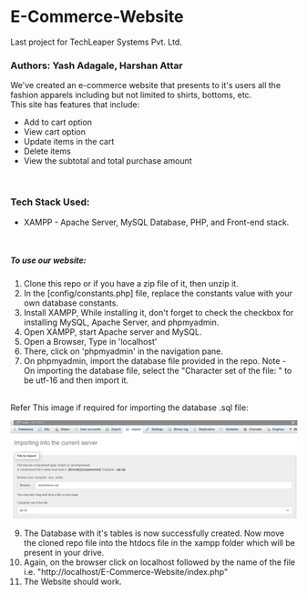 # E-Commerce-Website
Last project for TechLeaper Systems Pvt. Ltd.
<br>
### Authors: Yash Adagale, Harshan Attar

We've created an e-commerce website that presents to it's users all the fashion apparels including but not limited to shirts, bottoms, etc.
<br>
This site has features that include:<br>
* Add to cart option
* View cart option
* Update items in the cart
* Delete items
* View the subtotal and total purchase amount
<br>

### Tech Stack Used:
* XAMPP - Apache Server, MySQL Database, PHP, and Front-end stack.
<br>

##### To use our website:
1. Clone this repo or if you have a zip file of it, then unzip it.
2. In the [config/constants.php] file, replace the constants value with your own database constants.
3. Install XAMPP, While installing it, don't forget to check the checkbox for installing MySQL, Apache Server, and phpmyadmin.
4. Open XAMPP, start Apache server and MySQL.
5. Open a Browser, Type in 'localhost'
6. There, click on 'phpmyadmin' in the navigation pane.
7. On phpmyadmin, import the database file provided in the repo. Note - On importing the database file, select the "Character set of the file: " to be utf-16 and then import it.
<br>
Refer This image if required for importing the database .sql file: <br>

![Import image](https://github.com/Yash0082/E-Commerce-Website/blob/fa2d1118115b100ec92aad02c5a34e4b201fb936/img/ReadMe_php_import_deets.png?raw=true)
<br>

9. The Database with it's tables is now successfully created. Now move the cloned repo file into the htdocs file in the xampp folder which will be present in your drive.
10. Again, on the browser click on localhost followed by the name of the file i.e. "http://localhost/E-Commerce-Website/index.php"
11. The Website should work.
